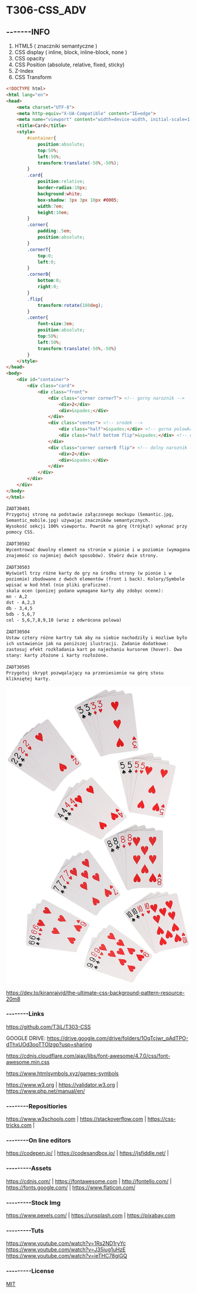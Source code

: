 # T306-CSS_ADV
## -------INFO

1. HTML5 ( znaczniki semantyczne )
2. CSS display ( inline, block, inline-block, none )
3. CSS opacity
4. CSS Position (absolute, relative, fixed, sticky)
5. Z-Index
6. CSS Transform

```html
<!DOCTYPE html>
<html lang="en">
<head>
    <meta charset="UTF-8">
    <meta http-equiv="X-UA-Compatible" content="IE=edge">
    <meta name="viewport" content="width=device-width, initial-scale=1.0">
    <title>Card</title>
    <style>
        #container{
            position:absolute;
            top:50%;
            left:50%;
            transform:translate(-50%,-50%);
        }
        .card{
            position:relative;
            border-radius:10px;
            background:white;
            box-shadow: 3px 3px 10px #0005;
            width:7em;
            height:10em;
        }
        .corner{
            padding:.5em;
            position:absolute;
        }
        .cornerT{
            top:0;
            left:0;
        }
        .cornerB{
            bottom:0;
            right:0;
        }
        .flip{
            transform:rotate(180deg);
        }
        .center{
            font-size:3em;
            position:absolute;
            top:50%;
            left:50%;
            transform:translate(-50%,-50%)
        }
    </style>
</head>
<body>
    <div id="container">
        <div class="card">
            <div class="front">
                <div class="corner cornerT"> <!-- gorny naroznik -->
                    <div>2</div>
                    <div>&spades;</div>
                </div>
                <div class="center"> <!-- srodek -->
                    <div class="half">&spades;</div> <!-- gorna polowka -->
                    <div class="half bottom flip">&spades;</div> <!-- dolna polowka -->
                </div>
                <div class="corner cornerB flip"> <!-- dolny naroznik -->
                    <div>2</div>
                    <div>&spades;</div>
                </div>
            </div>
        </div>
    </div>
</body>
</html>
```


```
ZADT30401
Przygotuj stronę na podstawie załączonego mockupu (Semantic.jpg, Semantic_mobile.jpg) używając znaczników semantycznych. 
Wysokość sekcji 100% viewportu. Powrót na górę (trójkąt) wykonać przy pomocy CSS.

ZADT30502
Wycentrować dowolny element na stronie w pionie i w poziomie (wymagana znajomość co najmniej dwóch sposobów). Stwórz dwie strony.

ZADT30503
Wyświetl trzy różne karty do gry na środku strony (w pionie i w poziomie) zbudowane z dwóch elementów (front i back). Kolory/Symbole wpisać w kod html (nie pliki graficzne).
skala ocen (ponizej podano wymagane karty aby zdobyc ocene): 
mn - A,2
dst - A,2,3
db - 3,4,5
bdb - 5,6,7
cel - 5,6,7,8,9,10 (wraz z odwrócona polowa)

ZADT30504
Ustaw cztery różne kartry tak aby na siebie nachodziły i mozliwe było ich ustawienie jak na poniższej ilustracji. Zadanie dodatkowe: zastosuj efekt rozkładania kart po najechaniu kursorem (hover). Dwa stany: karty złożone i karty rozłożone.

ZADT30505
Przygotuj skrypt pozwqalający na przeniesienie na górę stosu klikniętej karty.
```

![Cards](cards.webp)

https://dev.to/kiranrajvjd/the-ultimate-css-background-pattern-resource-20m8

### --------Links
https://github.com/T3iL/T303-CSS

GOOGLE DRIVE: https://drive.google.com/drive/folders/1OqTcjwr_qAdTPO-dThxUOd3ooTTOlzgp?usp=sharing

https://cdnjs.cloudflare.com/ajax/libs/font-awesome/4.7.0/css/font-awesome.min.css

https://www.htmlsymbols.xyz/games-symbols

https://www.w3.org | https://validator.w3.org | https://www.php.net/manual/en/
### --------Repositiories
https://www.w3schools.com | https://stackoverflow.com | https://css-tricks.com |
### --------On line editors
https://codepen.io/ | https://codesandbox.io/ | https://jsfiddle.net/ |
### ---------Assets
https://cdnjs.com/ | https://fontawesome.com | http://fontello.com/ | https://fonts.google.com/ | https://www.flaticon.com/
### ---------Stock Img
https://www.pexels.com/ | https://unsplash.com | https://pixabay.com
### ---------Tuts
https://www.youtube.com/watch?v=1Rs2ND1ryYc
https://www.youtube.com/watch?v=J35jug1uHzE
https://www.youtube.com/watch?v=ieTHC78giGQ
### ---------License
[MIT](https://choosealicense.com/licenses/mit/)
